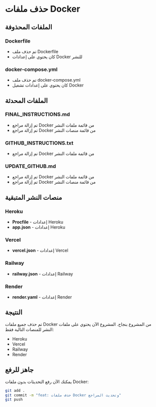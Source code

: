 # حذف ملفات Docker

## الملفات المحذوفة

### Dockerfile
- تم حذف ملف Dockerfile
- كان يحتوي على إعدادات Docker للنشر

### docker-compose.yml
- تم حذف ملف docker-compose.yml
- كان يحتوي على إعدادات تشغيل Docker

## الملفات المحدثة

### FINAL_INSTRUCTIONS.md
- تم إزالة مراجع Docker من قائمة ملفات النشر
- تم إزالة مراجع Docker من قائمة منصات النشر

### GITHUB_INSTRUCTIONS.txt
- تم إزالة مراجع Docker من قائمة ملفات النشر

### UPDATE_GITHUB.md
- تم إزالة مراجع Docker من قائمة ملفات النشر
- تم إزالة مراجع Docker من قائمة منصات النشر

## منصات النشر المتبقية

### Heroku
- **Procfile** - إعدادات Heroku
- **app.json** - إعدادات Heroku

### Vercel
- **vercel.json** - إعدادات Vercel

### Railway
- **railway.json** - إعدادات Railway

### Render
- **render.yaml** - إعدادات Render

## النتيجة

تم حذف جميع ملفات Docker من المشروع بنجاح. المشروع الآن يحتوي على ملفات النشر للمنصات التالية فقط:

- Heroku
- Vercel
- Railway
- Render

## جاهز للرفع

يمكنك الآن رفع التحديثات بدون ملفات Docker:

```bash
git add .
git commit -m "feat: حذف ملفات Docker وتحديث المراجع"
git push
``` 